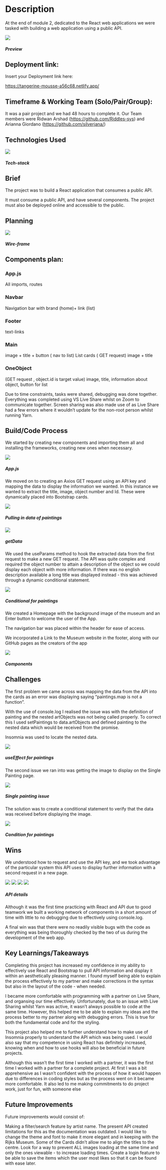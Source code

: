 # Description

At the end of module 2, dedicated to the React web applications we were tasked with building a web application using a public API.

![](readme/project-2.gif)
##### Preview

## Deployment link:

Insert your Deployment link here:

https://tangerine-mousse-a56c68.netlify.app/

## Timeframe & Working Team (Solo/Pair/Group):

It was a pair project and we had 48 hours to complete it. 
Our Team members were Ridwan Arshad (https://github.com/Riddles-sys) and Arianna Giordano (https://github.com/silverjana/)


## Technologies Used

![](readme/tech-stack.png)
##### Tech-stack
## Brief

The project was to build a React application that consumes a public API.

It must consume a public API, and have several components. The project must also be deployed online and accessible to the public.

## Planning



![](readme/image7.png)
##### Wire-frame


## Components plan:

### App.js 
All imports, routes

### Navbar
Navigation  bar with brand (home)+ link (list)

### Footer
text-links
### Main
image + title + button ( nav to list)
List
cards ( GET request)
image + title
### OneObject
(GET request , object.id is target value)
image, title, information about object, button for list

Due to time constraints, tasks were shared, debugging was done together. Everything was completed using VS Live Share whilst on Zoom to communicate together. Screen sharing was also made use of as Live Share had a few errors where it wouldn’t update for the non-root person whilst running Yarn.

## Build/Code Process

We started by creating new components and importing them all and installing the frameworks, creating new ones when necessary. 

![](readme/image8.png)
##### App.js

We moved on to creating an Axios GET request using an API key and mapping the data to display the information we wanted. In this instance we wanted to extract the title, image, object number and Id. These were dynamically placed into Bootstrap cards.

![](readme/image14.png)
##### Pulling in data of paintings

![](readme/image3.png)
##### getData

We used the useParams method to hook the extracted data from the first request to make a new GET request. The API was quite complex and required the object number to attain a description of the object so we could display each object with more information. If there was no english description available a long title was displayed instead - this was achieved through a dynamic conditional statement.

![](readme/image2.png)
##### Conditional for paintings


We created a Homepage with the background image of the museum and an Enter button to welcome the user of the App. 

The navigation bar was placed within the header for ease of access.

We incorporated a Link to the Museum website in the footer, along with our GitHub pages as the creators of the app

![](readme/image11.png)
##### Components


## Challenges

The first problem we came across was mapping the data from the API into the cards as an error was displaying saying “paintings.map is not a function”. 

With the use of console.log I realised the issue was with the definition of painting and the nested artObjects was not being called properly. To correct this I used setPaintings to data.artObjects and defined painting to the nested data which would be received from the promise.

Insomnia was used to locate the nested data.



![](readme/image13.png)
##### useEffect for paintings


The second issue we ran into was getting the image to display on the Single Painting page. 

![](readme/image4.png)
##### Single painting issue


The solution was to create a conditional statement to verify that the data was received before displaying the image.


![](readme/image9.png)
##### Condition for paintings
## Wins



We understood how to request and use the API key, and we took advantage of the particular system this API uses to display further information with a second request in a new page.


![](readme/image10.png)
![](readme/image12.png)
![](readme/image1.png)
![](readme/image6.png)
##### API details

Although it was the first time practicing with React and API due to good teamwork we built a working network of components in a short amount of time with little to no debugging due to effectively using console.log.

A final win was that there were no readily visible bugs with the code as everything was being thoroughly checked by the two of us during the development of the web app.


## Key Learnings/Takeaways

Completing this project has increased my confidence in my ability to effectively use React and Bootstrap to pull API information and display it within an aesthetically pleasing manner. I found myself being able to explain the process effectively to my partner and make corrections in the syntax but also in the layout of the code - when needed. 

I became more comfortable with programming with a partner on Live Share, and organsing our time effectively. Unfortunately, due to an issue with Live Sharing whilst Yarn was active, it wasn’t always possible to code at the same time. However, this helped me to be able to explain my ideas and the process better to my partner along with debugging errors. This is true for both the fundamental code and for the styling. 

This project also helped me to further understand how to make use of Insomnia properly to understand the API which was being used. I would also say that my competence in using React has definitely increased, knowing when and how to use hooks will also be beneficial in future projects.

Although this wasn’t the first time I worked with a partner, it was the first time I worked with a partner for a complete project. At first I was a bit apprehensive as I wasn’t confident with the process of how it would happen due to differences in coding styles but as the process went on it became more comfortable. It also led to me making commitments to do project work, just for fun, with someone else

## Future Improvements

Future improvements would consist of:

Making a filter/search feature by artist name. The present API created limitations for this as the documentation was outdated.
I would like to change the theme and font to make it more elegant and in keeping with the Rijks Museum.
Some of the Cards didn’t allow me to align the titles to the centre. 
Look for a way to prevent ALL images loading at the same time and only the ones viewable - to increase loading times.
Create a login feature to be able to save the items which the user most likes so that it can be found with ease later.

